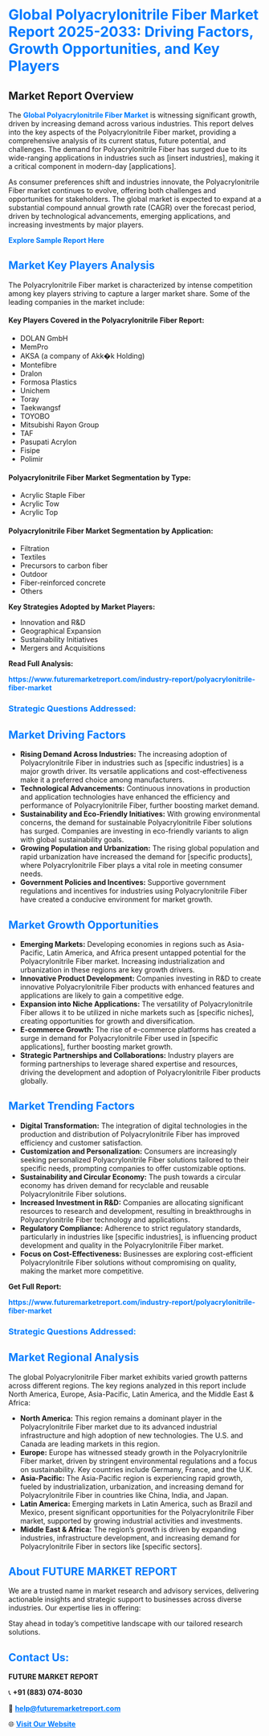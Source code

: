 <h1 style="color: #007BFF;">Global Polyacrylonitrile Fiber Market Report 2025-2033: Driving Factors, Growth Opportunities, and Key Players</h1>

<section id="overview">
<h2>Market Report Overview</h2>
<p>The <a href="https://www.futuremarketreport.com/industry-report/polyacrylonitrile-fiber-market" style="color: #007BFF; text-decoration: none;"><strong>Global Polyacrylonitrile Fiber Market</strong></a> is witnessing significant growth, driven by increasing demand across various industries. This report delves into the key aspects of the Polyacrylonitrile Fiber market, providing a comprehensive analysis of its current status, future potential, and challenges. The demand for Polyacrylonitrile Fiber has surged due to its wide-ranging applications in industries such as [insert industries], making it a critical component in modern-day [applications].</p>
<p>As consumer preferences shift and industries innovate, the Polyacrylonitrile Fiber market continues to evolve, offering both challenges and opportunities for stakeholders. The global market is expected to expand at a substantial compound annual growth rate (CAGR) over the forecast period, driven by technological advancements, emerging applications, and increasing investments by major players.</p>
</section>

<section id="overview">
<p><a href="https://www.futuremarketreport.com/request-sample/reportId=36802" style="color: #007BFF; text-decoration: none;"><strong>Explore Sample Report Here</strong></a></p>
</section>

<section id="key-players">
<h2 style="color: #007BFF;">Market Key Players Analysis</h2>
<p>The Polyacrylonitrile Fiber market is characterized by intense competition among key players striving to capture a larger market share. Some of the leading companies in the market include:</p>
<h4>Key Players Covered in the Polyacrylonitrile Fiber Report:</h4>
<ul><li>DOLAN GmbH</li><li>MemPro</li><li>AKSA (a company of Akk�k Holding)</li><li>Montefibre</li><li>Dralon</li><li>Formosa Plastics</li><li>Unichem</li><li>Toray</li><li>Taekwangsf</li><li>TOYOBO</li><li>Mitsubishi Rayon Group</li><li>TAF</li><li>Pasupati Acrylon</li><li>Fisipe</li><li>Polimir</li></ul>
<h4>Polyacrylonitrile Fiber Market Segmentation by Type:</h4>
<ul><li>Acrylic Staple Fiber</li><li>Acrylic Tow</li><li>Acrylic Top</li></ul>

<h4>Polyacrylonitrile Fiber Market Segmentation by Application:</h4>
<ul><li>Filtration</li><li>Textiles</li><li>Precursors to carbon fiber</li><li>Outdoor</li><li>Fiber-reinforced concrete</li><li>Others</li></ul>
<p><strong>Key Strategies Adopted by Market Players:</strong></p>
<ul>
<li>Innovation and R&D</li>
<li>Geographical Expansion</li>
<li>Sustainability Initiatives</li>
<li>Mergers and Acquisitions</li>
</ul>
</section>

<section>
<p><strong>Read Full Analysis: </strong></p><a href="https://www.futuremarketreport.com/industry-report/polyacrylonitrile-fiber-market" style="color: #007BFF; text-decoration: none;"><strong>https://www.futuremarketreport.com/industry-report/polyacrylonitrile-fiber-market</strong></a>
<h3 style="color: #007BFF;">Strategic Questions Addressed:</h3>
</section>

<section id="driving-factors">
<h2 style="color: #007BFF;">Market Driving Factors</h2>
<ul>
<li><strong>Rising Demand Across Industries:</strong> The increasing adoption of Polyacrylonitrile Fiber in industries such as [specific industries] is a major growth driver. Its versatile applications and cost-effectiveness make it a preferred choice among manufacturers.</li>
<li><strong>Technological Advancements:</strong> Continuous innovations in production and application technologies have enhanced the efficiency and performance of Polyacrylonitrile Fiber, further boosting market demand.</li>
<li><strong>Sustainability and Eco-Friendly Initiatives:</strong> With growing environmental concerns, the demand for sustainable Polyacrylonitrile Fiber solutions has surged. Companies are investing in eco-friendly variants to align with global sustainability goals.</li>
<li><strong>Growing Population and Urbanization:</strong> The rising global population and rapid urbanization have increased the demand for [specific products], where Polyacrylonitrile Fiber plays a vital role in meeting consumer needs.</li>
<li><strong>Government Policies and Incentives:</strong> Supportive government regulations and incentives for industries using Polyacrylonitrile Fiber have created a conducive environment for market growth.</li>
</ul>
</section>

<section id="growth-opportunities">
<h2 style="color: #007BFF;">Market Growth Opportunities</h2>
<ul>
<li><strong>Emerging Markets:</strong> Developing economies in regions such as Asia-Pacific, Latin America, and Africa present untapped potential for the Polyacrylonitrile Fiber market. Increasing industrialization and urbanization in these regions are key growth drivers.</li>
<li><strong>Innovative Product Development:</strong> Companies investing in R&D to create innovative Polyacrylonitrile Fiber products with enhanced features and applications are likely to gain a competitive edge.</li>
<li><strong>Expansion into Niche Applications:</strong> The versatility of Polyacrylonitrile Fiber allows it to be utilized in niche markets such as [specific niches], creating opportunities for growth and diversification.</li>
<li><strong>E-commerce Growth:</strong> The rise of e-commerce platforms has created a surge in demand for Polyacrylonitrile Fiber used in [specific applications], further boosting market growth.</li>
<li><strong>Strategic Partnerships and Collaborations:</strong> Industry players are forming partnerships to leverage shared expertise and resources, driving the development and adoption of Polyacrylonitrile Fiber products globally.</li>
</ul>
</section>

<section id="trending-factors">
<h2 style="color: #007BFF;">Market Trending Factors</h2>
<ul>
<li><strong>Digital Transformation:</strong> The integration of digital technologies in the production and distribution of Polyacrylonitrile Fiber has improved efficiency and customer satisfaction.</li>
<li><strong>Customization and Personalization:</strong> Consumers are increasingly seeking personalized Polyacrylonitrile Fiber solutions tailored to their specific needs, prompting companies to offer customizable options.</li>
<li><strong>Sustainability and Circular Economy:</strong> The push towards a circular economy has driven demand for recyclable and reusable Polyacrylonitrile Fiber solutions.</li>
<li><strong>Increased Investment in R&D:</strong> Companies are allocating significant resources to research and development, resulting in breakthroughs in Polyacrylonitrile Fiber technology and applications.</li>
<li><strong>Regulatory Compliance:</strong> Adherence to strict regulatory standards, particularly in industries like [specific industries], is influencing product development and quality in the Polyacrylonitrile Fiber market.</li>
<li><strong>Focus on Cost-Effectiveness:</strong> Businesses are exploring cost-efficient Polyacrylonitrile Fiber solutions without compromising on quality, making the market more competitive.</li>
</ul>
</section>

<section>
<p><strong>Get Full Report: </strong></p><a href="https://www.futuremarketreport.com/industry-report/polyacrylonitrile-fiber-market" style="color: #007BFF; text-decoration: none;"><strong>https://www.futuremarketreport.com/industry-report/polyacrylonitrile-fiber-market</strong></a>
<h3 style="color: #007BFF;">Strategic Questions Addressed:</h3>
</section>


<section id="regional-analysis">
<h2 style="color: #007BFF;">Market Regional Analysis</h2>
<p>The global Polyacrylonitrile Fiber market exhibits varied growth patterns across different regions. The key regions analyzed in this report include North America, Europe, Asia-Pacific, Latin America, and the Middle East & Africa:</p>
<ul>
<li><strong>North America:</strong> This region remains a dominant player in the Polyacrylonitrile Fiber market due to its advanced industrial infrastructure and high adoption of new technologies. The U.S. and Canada are leading markets in this region.</li>
<li><strong>Europe:</strong> Europe has witnessed steady growth in the Polyacrylonitrile Fiber market, driven by stringent environmental regulations and a focus on sustainability. Key countries include Germany, France, and the U.K.</li>
<li><strong>Asia-Pacific:</strong> The Asia-Pacific region is experiencing rapid growth, fueled by industrialization, urbanization, and increasing demand for Polyacrylonitrile Fiber in countries like China, India, and Japan.</li>
<li><strong>Latin America:</strong> Emerging markets in Latin America, such as Brazil and Mexico, present significant opportunities for the Polyacrylonitrile Fiber market, supported by growing industrial activities and investments.</li>
<li><strong>Middle East & Africa:</strong> The region’s growth is driven by expanding industries, infrastructure development, and increasing demand for Polyacrylonitrile Fiber in sectors like [specific sectors].</li>
</ul>
</section>

<footer>
<h2 style="color: #007BFF;">About FUTURE MARKET REPORT</h2>
<p>We are a trusted name in market research and advisory services, delivering actionable insights and strategic support to businesses across diverse industries. Our expertise lies in offering:</p>

<p>Stay ahead in today’s competitive landscape with our tailored research solutions.</p>

<h2 style="color: #007BFF;">Contact Us:</h2>
<p><strong>FUTURE MARKET REPORT</strong></p>
<p>📞 <strong>+91 (883) 074-8030</strong></p>
<p>📧 <strong><a href="mailto:help@futuremarketreport.com" style="color: #007BFF;">help@futuremarketreport.com</a></strong></p>
<p>🌐 <strong><a href="https://www.futuremarketreport.com/" style="color: #007BFF;">Visit Our Website</a></strong></p>
</footer>